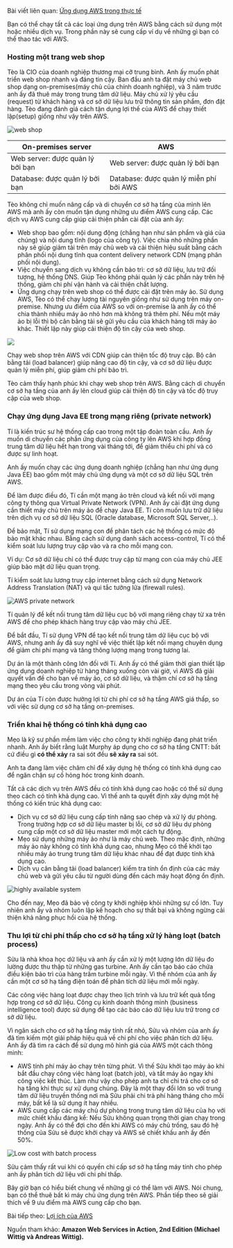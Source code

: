 Bài viết liên quan:
[Ứng dụng AWS trong thực tế](https://viblo.asia/p/aws-amazon-web-services-la-gi-ung-dung-trong-thuc-te-4dbZNN98ZYM)

Bạn có thể chạy tất cả các loại ứng dụng trên AWS bằng cách sử dụng một hoặc nhiều dịch vụ. Trong phần này sẽ cung cấp ví dụ về những gì bạn có thể thao tác với AWS.

### Hosting một trang web shop
Tèo là CIO của doanh nghiệp thương mại cỡ trung bình. Anh ấy muốn phát triển web shop nhanh và đáng tin cậy. Ban đầu anh ta đặt máy chủ web shop dạng on-premises(máy chủ của chính doanh nghiệp), và 3 năm trước anh ấy đã thuê máy trong trung tâm dữ liệu. Máy chủ xử lý yêu cầu (request) từ khách hàng và cơ sở dữ liệu lưu trữ thông tin sản phẩm, đơn đặt hàng. Tèo đang đánh giá cách tận dụng lợi thế của AWS để chạy thiết lập(setup) giống như vậy trên AWS.

![web shop](https://images.viblo.asia/9fd4dffb-5cdb-4933-b0fe-a2aa2f8bdf09.png)

| On-premises server | AWS |
| -------- | -------- | 
| Web server: được quản lý bởi bạn    | Web server: được quản lý bởi bạn     |
| Database: được quản lý bởi bạn    | Database: được quản lý miễn phí bởi AWS     |

Tèo không chỉ muốn nâng cấp và di chuyển cơ sở hạ tầng của mình lên AWS mà anh ấy còn muốn tận dụng những ưu điểm AWS cung cấp. Các dịch vụ AWS cung cấp giúp cải thiện phần cài đặt của anh ấy:

* Web shop bao gồm: nội dung động (chẳng hạn như sản phẩm và giá của chúng) và nội dung tĩnh (logo của công ty). Việc chia nhỏ những phần này sẽ giúp giảm tải trên máy chủ web và cải thiện hiệu suất bằng cách phân phối nội dung tĩnh qua content delivery network CDN (mạng phân phối nội dung).
* Việc chuyển sang dịch vụ không cần bảo trì: cơ sở dữ liệu, lưu trữ đối tượng, hệ thống DNS. Giúp Tèo không phải quản lý các phần này trên hệ thống, giảm chi phí vận hành và cải thiện chất lượng.
* Ứng dụng chạy trên web shop có thể được cài đặt trên máy ảo. Sử dụng AWS, Tèo có thể chạy lượng tài nguyên giống như sử dụng trên máy on-premise. Nhưng ưu điểm của AWS so với on-premise là anh ấy có thể chia thành nhiều máy ảo nhỏ hơn mà không trả thêm phí. Nếu một máy ảo bị lỗi thì bộ cân bằng tải sẽ gửi yêu cầu của khách hàng tới máy ảo khác. Thiết lập này giúp cải thiện độ tin cậy của web shop.

![](https://images.viblo.asia/e0d3a765-0763-4577-92e8-cdfeee1c984d.png)

Chạy web shop trên AWS với CDN giúp cản thiện tốc độ truy cập. Bộ cân bằng tải (load balancer) giúp nâng cao độ tin cậy, và cơ sở dữ liệu được quản lý miễn phí, giúp giảm chi phí bảo trì.

Tèo cảm thấy hạnh phúc khi chạy web shop trên AWS. Bằng cách di chuyển cơ sở hạ tầng của anh ấy lên cloud giúp cải thiện độ tin cậy và tốc độ truy cập của web shop.

### Chạy ứng dụng Java EE trong mạng riêng (private network)

Tí là kiến trúc sư hệ thống cấp cao trong một tập đoàn toàn cầu. Anh ấy muốn di chuyển các phần ứng dụng của công ty lên AWS khi hợp đồng trung tâm dữ liệu hết hạn trong vài tháng tới, để giảm thiểu chi phí và có được sự linh hoạt. 

Anh ấy muốn chạy các ứng dụng doanh nghiệp (chẳng hạn như ứng dụng Java EE) bao gồm một máy chủ ứng dụng và một cơ sở dữ liệu SQL trên AWS. 

Để làm được điều đó, Tí cần một mạng ảo trên cloud và kết nối với mạng công ty thông qua Virtual Private Network (VPN). Anh ấy cài đặt ứng dụng cần thiết máy chủ trên máy ảo để chạy Java EE. Tí còn muốn lưu trữ dữ liệu trên dịch vụ cơ sở dữ liệu SQL (Oracle database, Microsoft SQL Server,..).

Để bảo mật, Tí sử dụng mạng con để phân tách các hệ thống có mức độ bảo mật khác nhau. Bằng cách sử dụng danh sách access-control, Tí có thể kiểm soát lưu lượng truy cập vào và ra cho mỗi mạng con.

Ví dụ: Cơ sở dữ liệu chỉ có thể được truy cập từ mạng con của máy chủ JEE giúp bảo mật dữ liệu quan trọng. 

Tí kiểm soát lưu lương truy cập internet bằng cách sử dụng Network Address Translation (NAT) và qui tắc tưởng lửa (firewall rules).

![AWS private network](https://images.viblo.asia/ea41be62-61c0-4f76-be5b-a643b6607f28.png)

Tí quản lý để kết nối trung tâm dữ liệu cục bộ với mạng riêng chạy từ xa trên AWS để cho phép khách hàng truy cập vào máy chủ JEE. 

Để bắt đầu, Tí sử dụng VPN để tạo kết nối trung tâm dữ liệu cục bộ với AWS, nhưng anh ấy đã suy nghĩ về việc thiết lập kết nối mạng chuyên dụng để giảm chi phí mạng và tăng thông lượng mạng trong tương lai.

Dự án là một thành công lớn đối với Tí. Anh ấy có thể giảm thời gian thiết lập ứng dụng doanh nghiệp từ hàng tháng xuống còn vài giờ, vì AWS đã giải quyết vấn đề cho bạn về máy ảo, cơ sở dữ liệu, và thậm chí cơ sở hạ tầng mạng theo yêu cầu trong vòng vài phút.

Dự án của Tí còn được hưởng lợi từ chi phí cơ sở hạ tầng AWS giá thấp, so với việc sử dụng cơ sở hạ tầng on-premises.

### Triển khai hệ thống có tính khả dụng cao

Mẹo là kỹ sư phần mềm làm việc cho công ty khởi nghiệp đang phát triển nhanh. Anh ấy biết rằng luật Murphy áp dụng cho cơ sở hạ tầng CNTT: bất cứ điều gì **có thể xảy** ra sai sót đều **sẽ xảy ra** sai sót.

Anh ta đang làm việc chăm chỉ để xây dựng hệ thống có tính khả dụng cao để ngăn chặn sự cố hỏng hóc trong kinh doanh.

Tất cả các dịch vụ trên AWS đều có tính khả dụng cao hoặc có thể sử dụng theo cách có tính khả dụng cao. Vì thế anh ta quyết định xây dựng một hệ thống có kiến trúc khả dụng cao:

* Dịch vụ cơ sở dữ liệu cung cấp tính năng sao chép và xử lý dự phòng. Trong trường hợp cơ sở dữ liệu master bị lỗi, cơ sở dữ liệu dự phòng cung cấp một cơ sở dữ liệu master mới một cách tự động.
* Mẹo sử dụng những máy ảo như là máy chủ web. Theo mặc định, những máy ảo này không có tính khả dụng cao, nhưng Mẹo có thể khởi tạo nhiều máy ảo trung trung tâm dữ liệu khác nhau để đạt được tính khả dụng cao.
* Dịch vụ cân bằng tải (load balancer) kiểm tra tính ổn định của các máy chủ web và gửi yêu cầu từ người dùng đến cách máy hoạt động ổn định.

![highly available system](https://images.viblo.asia/9288df94-a1ab-4849-9920-cee2ad828ca4.png)

Cho đến nay, Mẹo đã bảo vệ công ty khởi nghiệp khỏi những sự cố lớn. Tuy nhiên anh ấy và nhóm luôn lập kế hoạch cho sự thất bại và không ngừng cải thiện khả năng phục hồi của hệ thống.

### Thu lợi từ chi phí thấp cho cơ sở hạ tầng xử lý hàng loạt (batch process)

Sửu là nhà khoa học dữ liệu và anh ấy cần xử lý một lượng lớn dữ liệu đo lường được thu thập từ những gas turbine. Anh ấy cần tạo báo cáo chứa điều kiện bảo trì của hàng trăm turbine mỗi ngày. Vì thế nhóm của anh ấy cần một cơ sở hạ tầng điện toán để phân tích dữ liệu mới mỗi ngày.

Các công việc hàng loạt được chạy theo lịch trình và lưu trữ kết quả tổng hợp trong cơ sở dữ liệu. Công cụ kinh doanh thông minh (business intelligence tool) được sử dụng để tạo các báo cáo dữ liệu lưu trữ trong cơ sở dữ liệu.

Vì ngân sách cho cơ sở hạ tầng máy tính rất nhỏ, Sửu và nhóm của anh ấy đã tìm kiếm một giải pháp hiệu quả về chi phí cho việc phân tích dữ liệu. Anh ấy đã tìm ra cách để sử dụng mô hình giá của AWS một cách thông minh:

* AWS tính phí máy ảo chạy trên từng phút. Vì thế Sửu khởi tạo máy ảo khi bắt đầu chạy công việc hàng loạt (batch job), và tắt máy ảo ngay khi công việc kết thúc. Làm như vậy cho phép anh ta chỉ chi trả cho cơ sở hạ tầng khi thực sự xử dụng chúng. Đây là một thay đổi lớn so với trung tâm dữ liệu truyền thống nơi mà Sửu phải chi trả phí hàng tháng cho mỗi máy, bất kể là sử dụng ít hay nhiều.
* AWS cung cấp các máy chủ dự phòng trong trung tâm dữ liệu của họ với mức chiết khấu đáng kể: Nếu Sửu không quan trọng thời gian chạy trong ngày. Anh ấy có thể đợi cho đến khi AWS có máy chủ trống, sau đó hệ thống của Sửu sẽ được khởi chạy và AWS sẽ chiết khấu anh ấy đến 50%.

![Low cost with batch process](https://images.viblo.asia/be23b9ee-d891-46ec-810d-5143e0e3791a.png)

Sửu cảm thấy rất vui khi có quyền chi cấp sơ sở hạ tầng máy tính cho phép anh ấy phân tích dữ liệu với chi phí thấp. 

Bây giờ bạn có hiểu biết chung về những gì có thể làm với AWS. Nói chung, bạn có thể thuê bất kì máy chủ ứng dụng trên AWS. Phần tiếp theo sẽ giải thích về 9 ưu điểm mà AWS cung cấp cho bạn.

Bài tiếp theo: [Lợi ích của AWS](https://viblo.asia/p/aws-amazon-web-services-la-gi-ung-dung-trong-thuc-te-LzD5dLWz5jY)

Nguồn tham khảo: **Amazon Web Services in Action, 2nd Edition (Michael Wittig và Andreas Wittig).**